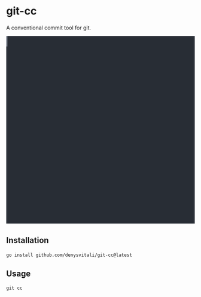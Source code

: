 # git-cc

A conventional commit tool for git.

<a href="https://asciinema.org/a/R8xrOATDrnmO2hDNrdhGGllgH" target="_blank">
    <img src="./docs/demo.svg" height="500" alt="DEMO"/>
</a>


## Installation

```bash
go install github.com/denysvitali/git-cc@latest
```

## Usage

```
git cc
```
